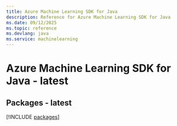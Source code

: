 ```yaml
---
title: Azure Machine Learning SDK for Java
description: Reference for Azure Machine Learning SDK for Java
ms.date: 09/12/2025
ms.topic: reference
ms.devlang: java
ms.service: machinelearning
---
```

# Azure Machine Learning SDK for Java - latest
## Packages - latest
[!INCLUDE [packages](machine-learning-index.md)]
